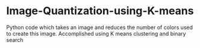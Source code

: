 # Image-Quantization-using-K-means
Python code which takes an image and reduces the number of colors used to create this image.
Accomplished using K means clustering and binary search
